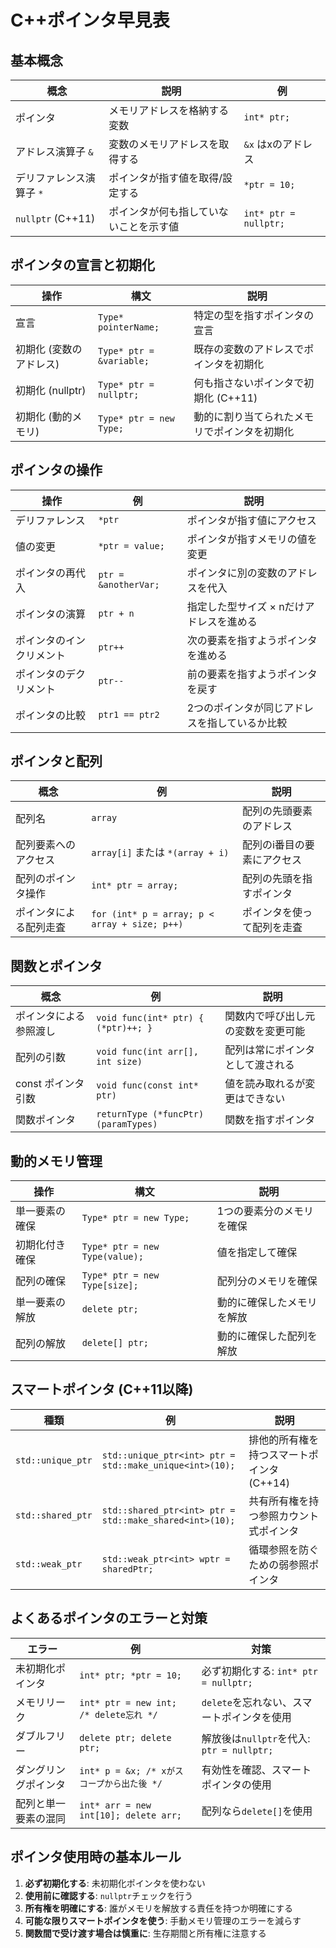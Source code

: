# C++ポインタ早見表

## 基本概念

| 概念 | 説明 | 例 |
|------|------|-----|
| ポインタ | メモリアドレスを格納する変数 | `int* ptr;` |
| アドレス演算子 `&` | 変数のメモリアドレスを取得する | `&x` はxのアドレス |
| デリファレンス演算子 `*` | ポインタが指す値を取得/設定する | `*ptr = 10;` |
| `nullptr` (C++11) | ポインタが何も指していないことを示す値 | `int* ptr = nullptr;` |

## ポインタの宣言と初期化

| 操作 | 構文 | 説明 |
|------|------|-----|
| 宣言 | `Type* pointerName;` | 特定の型を指すポインタの宣言 |
| 初期化 (変数のアドレス) | `Type* ptr = &variable;` | 既存の変数のアドレスでポインタを初期化 |
| 初期化 (nullptr) | `Type* ptr = nullptr;` | 何も指さないポインタで初期化 (C++11) |
| 初期化 (動的メモリ) | `Type* ptr = new Type;` | 動的に割り当てられたメモリでポインタを初期化 |

## ポインタの操作

| 操作 | 例 | 説明 |
|------|------|-----|
| デリファレンス | `*ptr` | ポインタが指す値にアクセス |
| 値の変更 | `*ptr = value;` | ポインタが指すメモリの値を変更 |
| ポインタの再代入 | `ptr = &anotherVar;` | ポインタに別の変数のアドレスを代入 |
| ポインタの演算 | `ptr + n` | 指定した型サイズ × nだけアドレスを進める |
| ポインタのインクリメント | `ptr++` | 次の要素を指すようポインタを進める |
| ポインタのデクリメント | `ptr--` | 前の要素を指すようポインタを戻す |
| ポインタの比較 | `ptr1 == ptr2` | 2つのポインタが同じアドレスを指しているか比較 |

## ポインタと配列

| 概念 | 例 | 説明 |
|------|------|-----|
| 配列名 | `array` | 配列の先頭要素のアドレス |
| 配列要素へのアクセス | `array[i]` または `*(array + i)` | 配列のi番目の要素にアクセス |
| 配列のポインタ操作 | `int* ptr = array;` | 配列の先頭を指すポインタ |
| ポインタによる配列走査 | `for (int* p = array; p < array + size; p++)` | ポインタを使って配列を走査 |

## 関数とポインタ

| 概念 | 例 | 説明 |
|------|------|-----|
| ポインタによる参照渡し | `void func(int* ptr) { (*ptr)++; }` | 関数内で呼び出し元の変数を変更可能 |
| 配列の引数 | `void func(int arr[], int size)` | 配列は常にポインタとして渡される |
| const ポインタ引数 | `void func(const int* ptr)` | 値を読み取れるが変更はできない |
| 関数ポインタ | `returnType (*funcPtr)(paramTypes)` | 関数を指すポインタ |

## 動的メモリ管理

| 操作 | 構文 | 説明 |
|------|------|-----|
| 単一要素の確保 | `Type* ptr = new Type;` | 1つの要素分のメモリを確保 |
| 初期化付き確保 | `Type* ptr = new Type(value);` | 値を指定して確保 |
| 配列の確保 | `Type* ptr = new Type[size];` | 配列分のメモリを確保 |
| 単一要素の解放 | `delete ptr;` | 動的に確保したメモリを解放 |
| 配列の解放 | `delete[] ptr;` | 動的に確保した配列を解放 |

## スマートポインタ (C++11以降)

| 種類 | 例 | 説明 |
|------|------|-----|
| `std::unique_ptr` | `std::unique_ptr<int> ptr = std::make_unique<int>(10);` | 排他的所有権を持つスマートポインタ (C++14) |
| `std::shared_ptr` | `std::shared_ptr<int> ptr = std::make_shared<int>(10);` | 共有所有権を持つ参照カウント式ポインタ |
| `std::weak_ptr` | `std::weak_ptr<int> wptr = sharedPtr;` | 循環参照を防ぐための弱参照ポインタ |

## よくあるポインタのエラーと対策

| エラー | 例 | 対策 |
|------|------|-----|
| 未初期化ポインタ | `int* ptr; *ptr = 10;` | 必ず初期化する: `int* ptr = nullptr;` |
| メモリリーク | `int* ptr = new int; /* delete忘れ */` | `delete`を忘れない、スマートポインタを使用 |
| ダブルフリー | `delete ptr; delete ptr;` | 解放後は`nullptr`を代入: `ptr = nullptr;` |
| ダングリングポインタ | `int* p = &x; /* xがスコープから出た後 */` | 有効性を確認、スマートポインタの使用 |
| 配列と単一要素の混同 | `int* arr = new int[10]; delete arr;` | 配列なら`delete[]`を使用 |

## ポインタ使用時の基本ルール

1. **必ず初期化する**: 未初期化ポインタを使わない
2. **使用前に確認する**: `nullptr`チェックを行う
3. **所有権を明確にする**: 誰がメモリを解放する責任を持つか明確にする
4. **可能な限りスマートポインタを使う**: 手動メモリ管理のエラーを減らす
5. **関数間で受け渡す場合は慎重に**: 生存期間と所有権に注意する